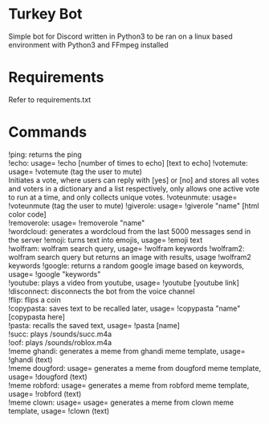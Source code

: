 # Turkey Bot
Simple bot for Discord written in Python3 to be ran on a linux based environment with Python3 and FFmpeg installed
# Requirements
Refer to requirements.txt
# Commands
!ping: returns the ping  
!echo: usage= !echo [number of times to echo] [text to echo]
!votemute: usage= !votemute (tag the user to mute)  
           Initiates a vote, where users can reply with [yes] or [no] and
           stores all votes and voters in a dictionary and a list respectively,
           only allows one active vote to run at a time, and only collects
           unique votes. 
!voteunmute: usage= !voteunmute (tag the user to mute)
!giverole: usage= !giverole "name" [html color code]  
!removerole: usage= !removerole "name"  
!wordcloud: generates a wordcloud from the last 5000 messages send in the server 
!emoji: turns text into emojis, usage= !emoji text  
!wolfram: wolfram search  query, usage= !wolfram keywords
!wolfram2: wolfram search query but returns an image with results, usage !wolfram2 keywords
!google: returns a random google image based on keywords, usage= !google "keywords"  
!youtube: plays a video from youtube, usage= !youtube [youtube link]  
!disconnect: disconnects the bot from the voice channel  
!flip: flips a coin  
!copypasta: saves text to be recalled later, usage= !copypasta "name" [copypasta here]  
!pasta: recalls the saved text, usage= !pasta [name]  
!succ: plays /sounds/succ.m4a  
!oof: plays /sounds/roblox.m4a  
!meme ghandi: generates a meme from ghandi meme template, usage= !ghandi (text)  
!meme dougford: usage= generates a meme from dougford meme template, usage= !dougford (text)  
!meme robford: usage= generates a meme from robford meme template, usage= !robford (text)   
!meme clown: usage= usage= generates a meme from clown meme template, usage= !clown (text)  
